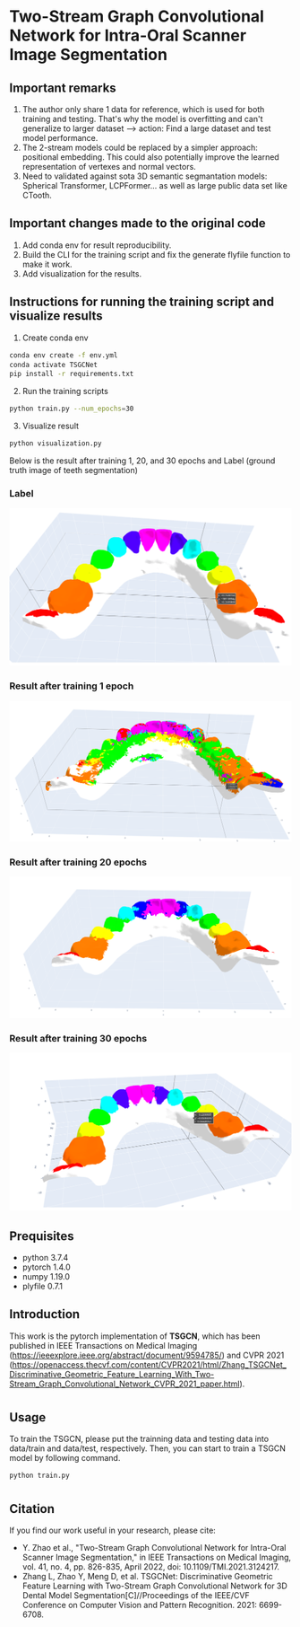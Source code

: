 # Two-Stream Graph Convolutional Network for Intra-Oral Scanner Image Segmentation

## Important remarks
1. The author only share 1 data for reference, which is used for both training and testing. That's why the model is overfitting and can't generalize to larger dataset --> action: Find a large dataset and test model performance.
2. The 2-stream models could be replaced by a simpler approach: positional embedding. This could also potentially improve the learned representation of vertexes and normal vectors.
3. Need to validated against sota 3D semantic segmantation models: Spherical Transformer, LCPFormer... as well as large public data set like CTooth.

## Important changes made to the original code
1. Add conda env for result reproducibility.
2. Build the CLI for the training script and fix the generate flyfile function to make it work.
3. Add visualization for the results.

## Instructions for running the training script and visualize results
1. Create conda env
```bash
conda env create -f env.yml
conda activate TSGCNet
pip install -r requirements.txt
```
2. Run the training scripts
```bash
python train.py --num_epochs=30
```
3. Visualize result
```bash
python visualization.py
```
Below is the result after training 1, 20, and 30 epochs and Label (ground truth image of teeth segmentation)

### Label
![alt text](https://github.com/hoangkimthuc/TSGCNet/blob/main/output/label.png?raw=true)

### Result after training 1 epoch
![alt text](https://github.com/hoangkimthuc/TSGCNet/blob/main/output/output_1epoch.png?raw=true)

### Result after training 20 epochs
![alt text](https://github.com/hoangkimthuc/TSGCNet/blob/main/output/output_20epoch.png?raw=true)

### Result after training 30 epochs
![alt text](https://github.com/hoangkimthuc/TSGCNet/blob/main/output/output_30epoch.png?raw=true)

## Prequisites
* python 3.7.4
* pytorch 1.4.0
* numpy 1.19.0
* plyfile 0.7.1

## Introduction
This work is the pytorch implementation of **TSGCN**, which has been published in IEEE Transactions on Medical Imaging (https://ieeexplore.ieee.org/abstract/document/9594785/) and CVPR 2021 (https://openaccess.thecvf.com/content/CVPR2021/html/Zhang_TSGCNet_Discriminative_Geometric_Feature_Learning_With_Two-Stream_Graph_Convolutional_Network_CVPR_2021_paper.html).
#

## Usage
To train the TSGCN, please put the trainning data and testing data into data/train and data/test, respectively. Then, you can start to train a TSGCN model by following command.

```shell
python train.py
```
#
## Citation
If you find our work useful in your research, please cite:
* Y. Zhao et al., "Two-Stream Graph Convolutional Network for Intra-Oral Scanner Image Segmentation," in IEEE Transactions on Medical Imaging, vol. 41, no. 4, pp. 826-835, April 2022, doi: 10.1109/TMI.2021.3124217.
* Zhang L, Zhao Y, Meng D, et al. TSGCNet: Discriminative Geometric Feature Learning with Two-Stream Graph Convolutional Network for 3D Dental Model Segmentation[C]//Proceedings of the IEEE/CVF Conference on Computer Vision and Pattern Recognition. 2021: 6699-6708.

